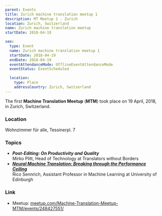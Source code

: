 ```yaml
---
parent: Events
title: Zurich machine translation meetup 1
description: MT Meetup 1 - Zurich
location: Zurich, Switzerland
name: Zurich machine translation meetup
startDate: 2018-04-19

seo:
  type: Event
  name: Zurich machine translation meetup 1
  startDate: 2018-04-19
  endDate: 2018-04-19
  eventAttendanceMode: OfflineEventAttendanceMode
  eventStatus: EventScheduled

  location:
    type: Place
    addressCountry: Zurich, Switzerland
---
```


The first **Machine Translation Meetup** (**MTM**) took place on 19 April, 2018, in Zurich, Switzerland.

### Location

Wohnzimmer für alle, Tessinerpl. 7

### Topics

- ***Post-Editing: On Productivity and Quality*** <br>Mirko Plitt, Head of Technology at Translators without Borders
- [***Neural Machine Translation: Breaking through the Performance Ceiling***](https://homepages.inf.ed.ac.uk/rsennric/mtmeetup.pdf) <br>Rico Sennrich, Assistant Professor in Machine Learning at University of Edinburgh

### Link

- Meetup: [meetup.com/Machine-Translation-Meetup-MTM/events/248427551/](https://www.meetup.com/Machine-Translation-Meetup-MTM/events/248427551/)
